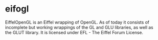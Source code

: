 eifogl
======

EiffelOpenGL is an Eiffel wrapping of OpenGL. As of today it consists of incomplete but working wrappings of the GL and GLU libraries, as well as the GLUT library. It is licensed under EFL - The Eiffel Forum License.